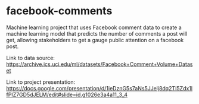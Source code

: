 # facebook-comments

Machine learning project that uses Facebook comment data to create a machine learning model that predicts the number of comments a post will get, allowing stakeholders to get a gauge public attention on a facebook post.

Link to data source: https://archive.ics.uci.edu/ml/datasets/Facebook+Comment+Volume+Dataset

Link to project presentation: https://docs.google.com/presentation/d/1ieDznG5s7aNs5JJelj8dq2TI5Zdx1lfPIZ7GD5dJELM/edit#slide=id.g1026e3a4a11_3_4
